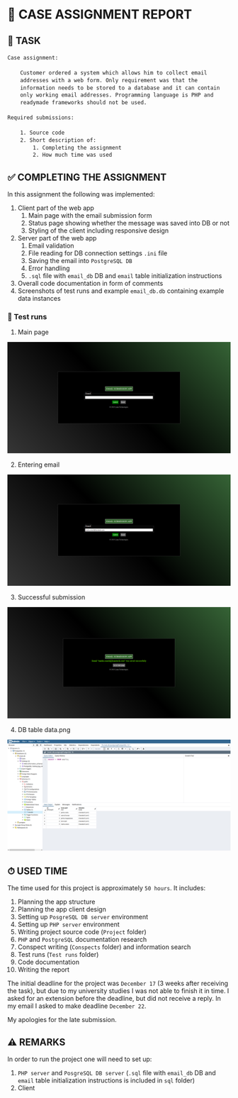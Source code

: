 # 📨 CASE ASSIGNMENT REPORT

## 📄 TASK

```txt
Case assignment:

    Customer ordered a system which allows him to collect email
    addresses with a web form. Only requirement was that the
    information needs to be stored to a database and it can contain
    only working email addresses. Programming language is PHP and
    readymade frameworks should not be used.

Required submissions:

    1. Source code
    2. Short description of:
        1. Completing the assignment
        2. How much time was used
```

## ✅ COMPLETING THE ASSIGNMENT

In this assignment the following was implemented:

1. Client part of the web app
   1. Main page with the email submission form
   2. Status page showing whether the message was saved into DB or not
   3. Styling of the client including responsive design
2. Server part of the web app
   1. Email validation
   2. File reading for DB connection settings `.ini` file
   3. Saving the email into `PostgreSQL DB`
   4. Error handling
   5. `.sql` file with `email_db` DB and `email` table initialization instructions
3. Overall code documentation in form of comments
4. Screenshots of test runs and example `email_db.db` containing example data instances

### 🧪 Test runs

1. Main page

![Main page](./Tests/1_Main_page.png)

2. Entering email

![Entering email](./Tests/2_Entering_email.png)

3. Successful submission

![Successful submission](./Tests/3_Successful_submission.png)

4. DB table data.png

![DB table data](./Tests/4_DB_table_data.png)

## ⏱ USED TIME

The time used for this project is approximately `50 hours`. It includes:

1. Planning the app structure
2. Planning the app client design
3. Setting up `PosgreSQL DB server` environment
4. Setting up `PHP server` environment
5. Writing project source code (`Project` folder)
6. `PHP` and `PostgreSQL` documentation research
7. Conspect writing (`Conspects` folder) and information search
8. Test runs (`Test runs` folder)
9. Code documentation
10. Writing the report

The initial deadline for the project was `December 17` (3 weeks after receiving the task), but due to my university studies I was not able to finish it in time. I asked for an extension before the deadline, but did not receive a reply. In my email I asked to make deadline `December 22`.  
  
My apologies for the late submission.

## ⚠️ REMARKS

In order to run the project one will need to set up:

1. `PHP server` and `PosgreSQL DB server` (`.sql` file with `email_db` DB and `email` table initialization instructions is included in `sql` folder)
2. Client
